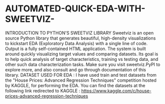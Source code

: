 # AUTOMATED-QUICK-EDA-WITH-SWEETVIZ-
INTRODUCTION TO PYTHON'S SWEETVIZ LIBRARY Sweetviz is an open source Python library that generates beautiful, high-density visualizations to kickstart EDA (Exploratory Data Analysis) with a single line of code. Output is a fully self-contained HTML application.  The system is built around quickly visualizing target values and comparing datasets. Its goal is to help quick analysis of target characteristics, training vs testing data, and other such data characterization tasks.  Make sure you visit sweetviz.PyPI to explore more, and also consult and go through documentation of this library.  DATASET USED FOR EDA : I have used train and test datasets from the "House Prices: Advanced Regression Techniques" competition hosted by KAGGLE, for performing the EDA.  You can find the datasets at the following link redirected to KAGGLE :  https://www.kaggle.com/c/house-prices-advanced-regression-techniques
